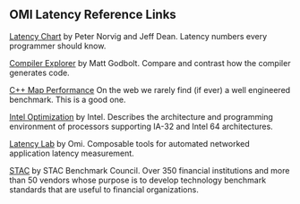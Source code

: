 ## OMI Latency Reference Links

[Latency Chart](https://gist.github.com/hellerbarde/2843375) by Peter Norvig and Jeff Dean.  Latency numbers every programmer should know.

[Compiler Explorer](https://godbolt.org/) by Matt Godbolt.  Compare and contrast how the compiler generates code.

[C++ Map Performance](https://stackoverflow.com/questions/21166675/boostflat-map-and-its-performance-compared-to-map-and-unordered-map) On the web we rarely find (if ever) a well engineered benchmark.  This is a good one.

[Intel Optimization](https://software.intel.com/en-us/articles/intel-sdm) by Intel. Describes the architecture and programming environment of processors supporting IA-32 and Intel 64 architectures.

[Latency Lab](https://github.com/Open-Markets-Initiative/latency-lab) by Omi.  Composable tools for automated networked application latency measurement.

[STAC](https://www.stacresearch.com) by STAC Benchmark Council.  Over 350 financial institutions and more than 50 vendors whose purpose is to develop technology benchmark standards that are useful to financial organizations.